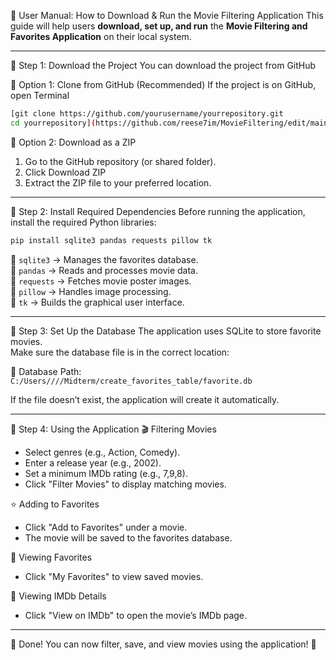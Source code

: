 📌 User Manual: How to Download & Run the Movie Filtering Application
This guide will help users **download, set up, and run** the **Movie Filtering and Favorites Application** on their local system.

---

🔹 Step 1: Download the Project
You can download the project from GitHub

💾 Option 1: Clone from GitHub (Recommended)
If the project is on GitHub, open Terminal

```sh
[git clone https://github.com/yourusername/yourrepository.git
cd yourrepository](https://github.com/reese7im/MovieFiltering/edit/main/
```

💾 Option 2: Download as a ZIP
1. Go to the GitHub repository (or shared folder).
2. Click Download ZIP
3. Extract the ZIP file to your preferred location.

---

🔹 Step 2: Install Required Dependencies
Before running the application, install the required Python libraries:

```sh
pip install sqlite3 pandas requests pillow tk
```

🔹 `sqlite3` → Manages the favorites database.  
🔹 `pandas` → Reads and processes movie data.  
🔹 `requests` → Fetches movie poster images.  
🔹 `pillow` → Handles image processing.  
🔹 `tk` → Builds the graphical user interface.

---

🔹 Step 3: Set Up the Database
The application uses SQLite to store favorite movies.  
Make sure the database file is in the correct location:

📂 Database Path:  
`C:/Users////Midterm/create_favorites_table/favorite.db`

If the file doesn’t exist, the application will create it automatically.

---

🔹 Step 4: Using the Application
🎬 Filtering Movies
- Select genres (e.g., Action, Comedy).
- Enter a release year (e.g., 2002).
- Set a minimum IMDb rating (e.g., 7,9,8).
- Click "Filter Movies" to display matching movies.

⭐ Adding to Favorites
- Click "Add to Favorites" under a movie.
- The movie will be saved to the favorites database.

📌 Viewing Favorites
- Click "My Favorites" to view saved movies.

🔗 Viewing IMDb Details
- Click "View on IMDb" to open the movie’s IMDb page.

---
🎯 Done!
You can now filter, save, and view movies using the application! 🚀  
